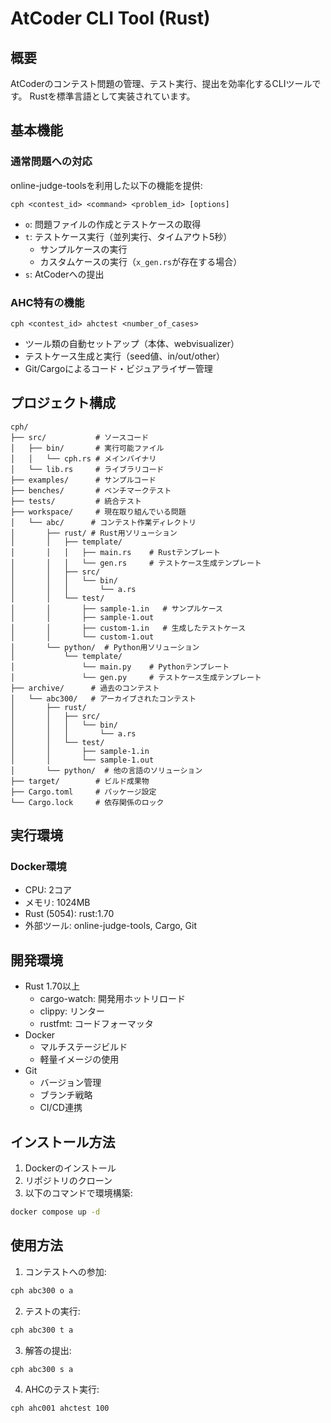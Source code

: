 # AtCoder CLI Tool (Rust)

## 概要

AtCoderのコンテスト問題の管理、テスト実行、提出を効率化するCLIツールです。
Rustを標準言語として実装されています。

## 基本機能

### 通常問題への対応
online-judge-toolsを利用した以下の機能を提供:
```
cph <contest_id> <command> <problem_id> [options]
```

- `o`: 問題ファイルの作成とテストケースの取得
- `t`: テストケース実行（並列実行、タイムアウト5秒）
  - サンプルケースの実行
  - カスタムケースの実行（`x_gen.rs`が存在する場合）
- `s`: AtCoderへの提出

### AHC特有の機能
```
cph <contest_id> ahctest <number_of_cases>
```
- ツール類の自動セットアップ（本体、webvisualizer）
- テストケース生成と実行（seed値、in/out/other）
- Git/Cargoによるコード・ビジュアライザー管理

## プロジェクト構成
```
cph/
├── src/           # ソースコード
│   ├── bin/       # 実行可能ファイル
│   │   └── cph.rs # メインバイナリ
│   └── lib.rs     # ライブラリコード
├── examples/      # サンプルコード
├── benches/       # ベンチマークテスト
├── tests/         # 統合テスト
├── workspace/     # 現在取り組んでいる問題
│   └── abc/      # コンテスト作業ディレクトリ
│       ├── rust/ # Rust用ソリューション
│       │   ├── template/
│       │   │   ├── main.rs    # Rustテンプレート
│       │   │   └── gen.rs     # テストケース生成テンプレート
│       │   ├── src/
│       │   │   └── bin/
│       │   │       └── a.rs
│       │   └── test/
│       │       ├── sample-1.in   # サンプルケース
│       │       ├── sample-1.out
│       │       ├── custom-1.in   # 生成したテストケース
│       │       └── custom-1.out
│       └── python/  # Python用ソリューション
│           └── template/
│               └── main.py    # Pythonテンプレート
│               └── gen.py     # テストケース生成テンプレート
├── archive/      # 過去のコンテスト
│   └── abc300/   # アーカイブされたコンテスト
│       ├── rust/
│       │   ├── src/
│       │   │   └── bin/
│       │   │       └── a.rs
│       │   └── test/
│       │       ├── sample-1.in
│       │       └── sample-1.out
│       └── python/  # 他の言語のソリューション
├── target/        # ビルド成果物
├── Cargo.toml     # パッケージ設定
└── Cargo.lock     # 依存関係のロック
```

## 実行環境

### Docker環境
- CPU: 2コア
- メモリ: 1024MB
- Rust (5054): rust:1.70
- 外部ツール: online-judge-tools, Cargo, Git

## 開発環境
- Rust 1.70以上
  - cargo-watch: 開発用ホットリロード
  - clippy: リンター
  - rustfmt: コードフォーマッタ
- Docker
  - マルチステージビルド
  - 軽量イメージの使用
- Git
  - バージョン管理
  - ブランチ戦略
  - CI/CD連携

## インストール方法

1. Dockerのインストール
2. リポジトリのクローン
3. 以下のコマンドで環境構築:
```bash
docker compose up -d
```

## 使用方法

1. コンテストへの参加:
```bash
cph abc300 o a
```

2. テストの実行:
```bash
cph abc300 t a
```

3. 解答の提出:
```bash
cph abc300 s a
```

4. AHCのテスト実行:
```bash
cph ahc001 ahctest 100
``` 